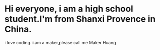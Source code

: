 # Hi everyone, i am a high school student.I'm from Shanxi Provence in China.
i love coding.
i am a maker,please call me  Maker Huang
